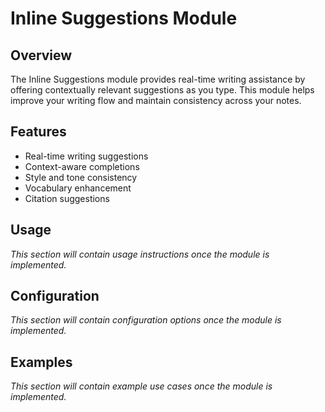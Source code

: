 # Inline Suggestions Module

## Overview
The Inline Suggestions module provides real-time writing assistance by offering contextually relevant suggestions as you type. This module helps improve your writing flow and maintain consistency across your notes.

## Features
- Real-time writing suggestions
- Context-aware completions
- Style and tone consistency
- Vocabulary enhancement
- Citation suggestions

## Usage
*This section will contain usage instructions once the module is implemented.*

## Configuration
*This section will contain configuration options once the module is implemented.*

## Examples
*This section will contain example use cases once the module is implemented.*